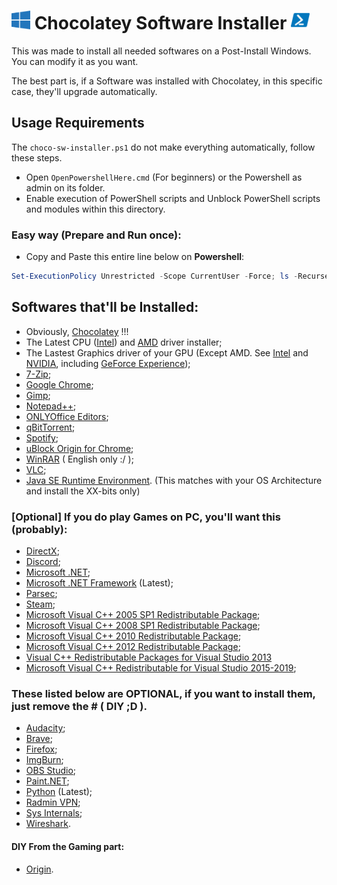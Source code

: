 <h1>
    <img width=30px src="./../images/Windows-10-logo.png"> Chocolatey Software Installer 
    <img width=30px src="./../images/PowerShell-icon.png">
</h1>

This was made to install all needed softwares on a Post-Install Windows.
You can modify it as you want.

The best part is, if a Software was installed with Chocolatey,
in this specific case, they'll upgrade automatically.

## Usage Requirements

The `choco-sw-installer.ps1` do not make everything automatically, follow these steps.

- Open `OpenPowershellHere.cmd` (For beginners) or the Powershell as admin on its folder.
- Enable execution of PowerShell scripts and Unblock PowerShell scripts and modules within this directory.

### Easy way (Prepare and Run once):

- Copy and Paste this entire line below on **Powershell**:
```Powershell
Set-ExecutionPolicy Unrestricted -Scope CurrentUser -Force; ls -Recurse .ps1 | Unblock-File; .\scripts\"choco-sw-installer.ps1"
```

## Softwares that'll be Installed:

- Obviously, [Chocolatey](https://chocolatey.org/why-chocolatey) !!!
- The Latest CPU ([Intel](https://community.chocolatey.org/packages/intel-dsa)) and [AMD](https://community.chocolatey.org/packages/amd-ryzen-chipset) driver installer;
- The Lastest Graphics driver of your GPU (Except AMD. See [Intel](https://community.chocolatey.org/packages/intel-graphics-driver) and [NVIDIA](https://community.chocolatey.org/packages/geforce-game-ready-driver), including [GeForce Experience](https://community.chocolatey.org/packages/geforce-experience));
- [7-Zip](https://community.chocolatey.org/packages/7zip);
- [Google Chrome](https://community.chocolatey.org/packages/GoogleChrome);
- [Gimp](https://community.chocolatey.org/packages/gimp);
- [Notepad++](https://community.chocolatey.org/packages/notepadplusplus.install);
- [ONLYOffice Editors](https://community.chocolatey.org/packages/onlyoffice);
- [qBitTorrent](https://community.chocolatey.org/packages/qbittorrent);
- [Spotify](https://community.chocolatey.org/packages/spotify);
- [uBlock Origin for Chrome](https://community.chocolatey.org/packages/ublockorigin-chrome);
- [WinRAR](https://community.chocolatey.org/packages/winrar) ( English only :/ );
- [VLC](https://community.chocolatey.org/packages/vlc);
- [Java SE Runtime Environment](https://community.chocolatey.org/packages/jre8). (This matches with your OS Architecture and install the XX-bits only)

### [Optional] If you do play Games on PC, you'll want this (probably):

- [DirectX](https://community.chocolatey.org/packages/directx);
- [Discord](https://community.chocolatey.org/packages/discord.install);
- [Microsoft .NET](https://community.chocolatey.org/packages/dotnet/5.0.4);
- [Microsoft .NET Framework](https://community.chocolatey.org/packages/dotnetfx) (Latest); 
- [Parsec](https://community.chocolatey.org/packages/parsec);
- [Steam](https://community.chocolatey.org/packages/steam);
- [Microsoft Visual C++ 2005 SP1 Redistributable Package](https://community.chocolatey.org/packages/vcredist2005);
- [Microsoft Visual C++ 2008 SP1 Redistributable Package](https://community.chocolatey.org/packages/vcredist2008);
- [Microsoft Visual C++ 2010 Redistributable Package](https://community.chocolatey.org/packages/vcredist2010);
- [Microsoft Visual C++ 2012 Redistributable Package](https://community.chocolatey.org/packages/vcredist2012);
- [Visual C++ Redistributable Packages for Visual Studio 2013](https://community.chocolatey.org/packages/vcredist2013)
- [Microsoft Visual C++ Redistributable for Visual Studio 2015-2019](https://community.chocolatey.org/packages/vcredist140);

### These listed below are OPTIONAL, if you want to install them, just remove the # ( DIY ;D ).

- [Audacity](https://community.chocolatey.org/packages/audacity);
- [Brave](https://community.chocolatey.org/packages/brave/1.19.86);
- [Firefox](https://community.chocolatey.org/packages/Firefox);
- [ImgBurn](https://community.chocolatey.org/packages/imgburn);
- [OBS Studio](https://community.chocolatey.org/packages/obs-studio);
- [Paint.NET](https://community.chocolatey.org/packages/paint.net);
- [Python](https://community.chocolatey.org/packages/python/) (Latest);
- [Radmin VPN](https://community.chocolatey.org/packages/radmin-vpn);
- [Sys Internals](https://community.chocolatey.org/packages/sysinternals);
- [Wireshark](https://community.chocolatey.org/packages/wireshark).

#### DIY From the Gaming part:

- [Origin](https://community.chocolatey.org/packages/origin).